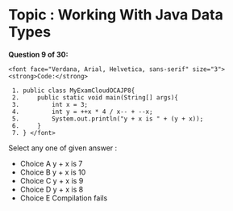 Topic : Working With Java Data Types
====================================
**Question 9 of 30:**
```
<font face="Verdana, Arial, Helvetica, sans-serif" size="3"> <strong>Code:</strong> 

 1. public class MyExamCloudOCAJP8{
 2.     public static void main(String[] args){
 3.         int x = 3;
 4.         int y = ++x * 4 / x-- + --x;
 5.         System.out.println("y + x is " + (y + x));
 6.     }
 7. } </font>
```

Select any one of given answer :
- Choice A y + x is 7
- Choice B y + x is 10
- Choice C y + x is 9
- Choice D y + x is 8
- Choice E Compilation fails

